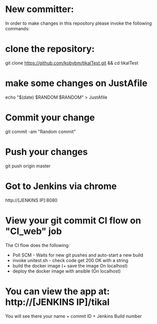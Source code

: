 # New committer:
In order to make changes in this repository please invoke the following commands:



#

# clone the repository:
git clone https://github.com/kobybm/tikalTest.git && cd tikalTest

# make some changes on JustAfile
echo "$(date) $RANDOM $RANDOM" > JustAfile

# Commit your change
git commit -am "Random commit"

# Push your changes
git push origin master

# Got to Jenkins via chrome
http://[JENKINS IP]:8080

# View your git commit CI flow on "CI_web" job
The CI flow does the following:
- Poll SCM - Waits for new git pushes and auto-start a new build 
- invoke unitest.sh - check code get 200 OK with a string
- build the docker image (+ save the image On localhost)
- deploy the docker image with ansible (On localhost)

# You can view the app at: http://[JENKINS IP]/tikal
You will see there your name + commit ID + Jenkins Build number
